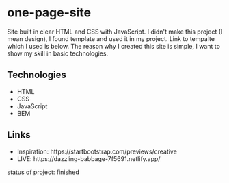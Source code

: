 # one-page-site
Site built in clear HTML and CSS with JavaScript. I didn't make this project (I mean design), I found template and used it in my project. Link to tempalte which I used is below. The reason why I created this site is simple, I want to show my skill in basic technologies.

## Technologies
<ul>
  <li>HTML</li>
  <li>CSS</li>
  <li>JavaScript</li>
  <li>BEM</li>
</ul>

## Links
<ul>
  <li>Inspiration: https://startbootstrap.com/previews/creative</li>
  <li>LIVE: https://dazzling-babbage-7f5691.netlify.app/</li>
</ul>

status of project: finished
